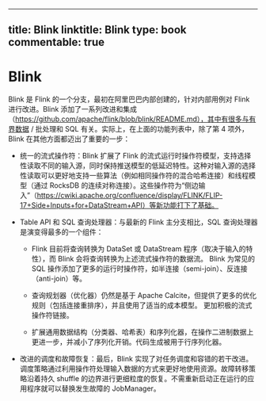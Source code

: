 
---
title: Blink
linktitle: Blink
type: book
commentable: true
---

# Blink

Blink 是 Flink 的一个分支，最初在阿里巴巴内部创建的，针对内部用例对 Flink 进行改进。Blink 添加了一系列改进和集成（https://github.com/apache/flink/blob/blink/README.md），其中有很多与有界数据 / 批处理和 SQL 有关。实际上，在上面的功能列表中，除了第 4 项外，Blink 在其他方面都迈出了重要的一步：

- 统一的流式操作符：Blink 扩展了 Flink 的流式运行时操作符模型，支持选择性读取不同的输入源，同时保持推送模型的低延迟特性。这种对输入源的选择性读取可以更好地支持一些算法（例如相同操作符的混合哈希连接）和线程模型（通过 RocksDB 的连续对称连接）。这些操作符为“侧边输入”（https://cwiki.apache.org/confluence/display/FLINK/FLIP-17+Side+Inputs+for+DataStream+API）等新功能打下了基础。

- Table API 和 SQL 查询处理器：与最新的 Flink 主分支相比，SQL 查询处理器是演变得最多的一个组件：

  - Flink 目前将查询转换为 DataSet 或 DataStream 程序（取决于输入的特性），而 Blink 会将查询转换为上述流式操作符的数据流。
    Blink 为常见的 SQL 操作添加了更多的运行时操作符，如半连接（semi-join）、反连接（anti-join）等。

  - 查询规划器（优化器）仍然是基于 Apache Calcite，但提供了更多的优化规则（包括连接重排序），并且使用了适当的成本模型。
    更加积极的流式操作符链接。

  - 扩展通用数据结构（分类器、哈希表）和序列化器，在操作二进制数据上更进一步，并减小了序列化开销。代码生成被用于行序列化器。

- 改进的调度和故障恢复：最后，Blink 实现了对任务调度和容错的若干改进。调度策略通过利用操作符处理输入数据的方式来更好地使用资源。故障转移策略沿着持久 shuffle 的边界进行更细粒度的恢复。不需重新启动正在运行的应用程序就可以替换发生故障的 JobManager。

    